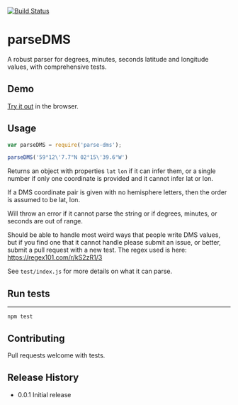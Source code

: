 [![Build Status](https://travis-ci.org/gmaclennan/parse-dms.svg)](https://travis-ci.org/gmaclennan/parse-dms)

parseDMS
========

A robust parser for degrees, minutes, seconds latitude and longitude values, with comprehensive tests.

## Demo

[Try it out](http://gmaclennan.github.io/parse-dms) in the browser.

## Usage

```javascript
var parseDMS = require('parse-dms');

parseDMS('59°12\'7.7"N 02°15\'39.6"W')
```

Returns an object with properties `lat` `lon` if it can infer them, or a single number if only one coordinate is provided and it cannot infer lat or lon.

If a DMS coordinate pair is given with no hemisphere letters, then the order is assumed to be lat, lon.

Will throw an error if it cannot parse the string or if degrees, minutes, or seconds are out of range.

Should be able to handle most weird ways that people write DMS values, but if you find one that it cannot handle please submit an issue, or better, submit a pull request with a new test. The regex used is here: https://regex101.com/r/kS2zR1/3

See `test/index.js` for more details on what it can parse.

## Run tests
-----

`npm test`

## Contributing

Pull requests welcome with tests.

## Release History

* 0.0.1 Initial release
